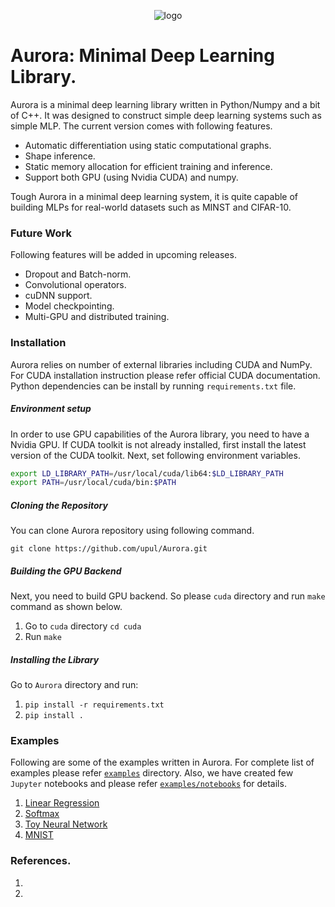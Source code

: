 <p align="center">
    <img src="https://github.com/upul/Aurora/blob/master/resources/logo.png" alt="logo">
</p>

# Aurora: Minimal Deep Learning Library.

Aurora is a minimal deep learning library written in Python/Numpy and a bit of C++. It was designed to construct simple deep learning systems such as simple MLP. The current version comes with following features.

* Automatic differentiation using static computational graphs.
* Shape inference.
* Static memory allocation for efficient training and inference.
* Support both GPU (using Nvidia CUDA) and numpy.

Tough Aurora in a minimal deep learning system, it is quite capable of building MLPs for real-world datasets such as MINST and CIFAR-10. 

### Future Work

Following features will be added in upcoming releases.

* Dropout and Batch-norm.
* Convolutional operators.
* cuDNN support.
* Model checkpointing.
* Multi-GPU and distributed training.

### Installation

Aurora relies on number of external libraries including CUDA and NumPy. For CUDA installation instruction please refer official CUDA documentation. Python dependencies can be install by running `requirements.txt` file.

##### Environment setup
In order to use GPU capabilities of the Aurora library, you need to have a Nvidia GPU. If CUDA toolkit is not already installed, first install the latest version of the CUDA toolkit. Next, set following environment variables.

```bash
export LD_LIBRARY_PATH=/usr/local/cuda/lib64:$LD_LIBRARY_PATH
export PATH=/usr/local/cuda/bin:$PATH
```

##### Cloning the Repository

You can clone Aurora repository using following command.

`git clone https://github.com/upul/Aurora.git`


##### Building the GPU Backend

Next, you need to build GPU backend. So please `cuda` directory and run `make` command as shown below.

1. Go to `cuda` directory `cd cuda`
2. Run `make`

##### Installing the Library

Go to `Aurora` directory and run:

1. `pip install -r requirements.txt`
2. `pip install .`

### Examples

Following are some of the examples written in Aurora. For complete list of examples please refer [`examples`](https://github.com/upul/Aurora/tree/master/examples) directory. Also, we have created few `Jupyter` notebooks and please refer [`examples/notebooks`](https://github.com/upul/Aurora/tree/master/examples/notebooks) for details. 

1. [Linear Regression](https://github.com/upul/Aurora/blob/master/examples/linear_regression_optim.py)
2. [Softmax](https://github.com/upul/Aurora/blob/master/examples/softmax.py)
3. [Toy Neural Network](https://github.com/upul/Aurora/blob/master/examples/toy_neural_network.py)
4. [MNIST](https://github.com/upul/Aurora/blob/master/examples/mnist.py)


### References.

1. 
2. 